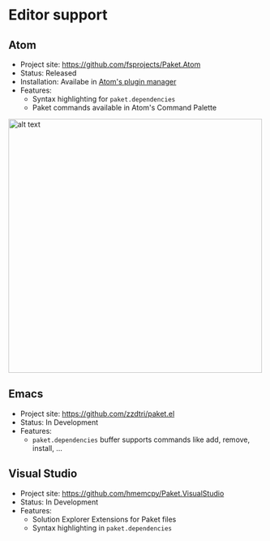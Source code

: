 # Editor support

## Atom

* Project site: https://github.com/fsprojects/Paket.Atom
* Status: Released
* Installation: Availabe in [Atom's plugin manager](https://atom.io/packages/paket)
* Features:
  * Syntax highlighting for `paket.dependencies`
  * Paket commands available in Atom's Command Palette

<a href="img/paket-add-atom.gif"><img src="img/paket-add-atom.gif" alt="alt text" title="paket add command in Atom" width="500"></a>

## Emacs

* Project site: https://github.com/zzdtri/paket.el
* Status: In Development
* Features:
  * `paket.dependencies` buffer supports commands like add, remove, install, ...

## Visual Studio

* Project site: https://github.com/hmemcpy/Paket.VisualStudio
* Status: In Development
* Features:
  * Solution Explorer Extensions for Paket files
  * Syntax highlighting in `paket.dependencies`